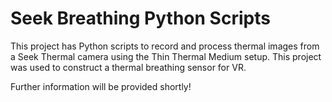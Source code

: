 # Seek Breathing Python Scripts

This project has Python scripts to record and process thermal images from a Seek Thermal camera using the Thin Thermal Medium setup. This project was used to construct a thermal breathing sensor for VR.

Further information will be provided shortly!
